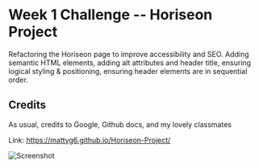 # Week 1 Challenge -- Horiseon Project

Refactoring the Horiseon page to improve accessibility and SEO. Adding semantic HTML elements, adding alt attributes and header title, ensuring logical styling & positioning, ensuring header elements are in sequential order.

## Credits
As usual, credits to Google, Github docs, and my lovely classmates

Link: https://mattyg6.github.io/Horiseon-Project/


![Screenshot](https://github.com/MattyG6/Horiseon-Project/blob/main/Screenshot.png)
